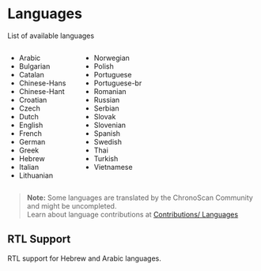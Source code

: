 
# Languages

List of available languages

<div style="width:100%; display: flex;">

<div style="width:30%;">

* Arabic
* Bulgarian
* Catalan
* Chinese-Hans
* Chinese-Hant
* Croatian
* Czech
* Dutch
* English 
* French 
* German
* Greek
* Hebrew 
* Italian
* Lithuanian

</div>

<div style="width:70%;">

* Norwegian
* Polish
* Portuguese
* Portuguese-br
* Romanian
* Russian
* Serbian
* Slovak
* Slovenian 
* Spanish 
* Swedish 
* Thai 
* Turkish
* Vietnamese

</div>

</div>

> **Note:** Some languages are translated by the ChronoScan Community and might be uncompleted.  
Learn about language contributions at [Contributions/ Languages](./contributions/index?id=languages)

## RTL Support

RTL support for Hebrew and Arabic languages.


